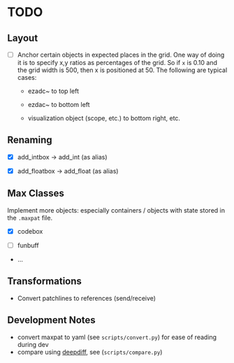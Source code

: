 # TODO


## Layout

- [ ] Anchor certain objects in expected places in the grid. One way of doing it is to specify x,y ratios as percentages of the grid. So if `x` is 0.10 and the grid width is 500, then x is positioned at 50. The following are typical cases:

  - ezadc~ to top left

  - ezdac~ to bottom left

  - visualization object (scope, etc.) to bottom right, etc.

## Renaming

- [x] add_intbox      -> add_int (as alias)

- [x] add_floatbox    -> add_float (as alias)

## Max Classes

Implement more objects: especially containers / objects with state stored in the `.maxpat` file.

- [x] codebox

- [ ] funbuff

- ...

## Transformations

- Convert patchlines to references (send/receive)



## Development Notes

- convert maxpat to yaml (see `scripts/convert.py`) for ease of reading during dev
- compare using [deepdiff](https://zepworks.com/deepdiff/current/diff.html), see (`scripts/compare.py`)




